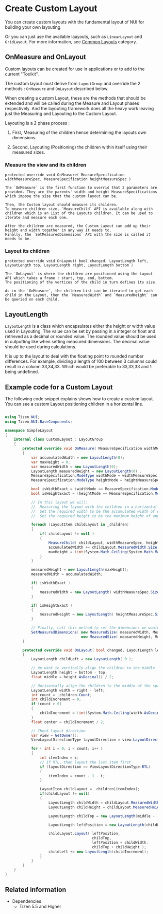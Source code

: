 # Create Custom Layout

You can create custom layouts with the fundamental layout of NUI for building your own layouting.

Or you can just use the available laayouts, such as `LinearLayout` and `GridLayout`. For more information, see [Common Layouts](./layouting.md#commonLayout) category.

## OnMeasure and OnLayout

Custom layouts can be created for use in applications or to add to the current "Toolkit".

The custom layout must derive from `LayoutGroup` and override the 2 methods : `OnMeasure` and `OnLayout` described below.

When creating a custom Layout, these are the methods that should be extended and will be called during the Measure and Layout phases respectively. And the layouting framework does all the heavy work leaving just the Measuring and Layouting to the Custom Layout.

Layouting is a 2 phase process :

1. First, Measuring of the children hence determining the layouts own dimensions.

2. Second, Layouting (Positioning) the children within itself using their measured sizes.

### Measure the view and its children

```protected override void OnMeasure( MeasureSpecification widthMeasureSpec, MeasureSpecification heightMeasureSpec )```

    The `OnMeasure` is the first function to overrid that 2 parameters are provided. They are the parents' width and height MeasureSpecifications which impose the size that the custom layout can be.

    Then, the Custom layout should measure its children.
    To measure children size, `MeasureChild` API is available along with children which is an List of the Layouts children. It can be used to iterate and measure each one.

    After the children are measured, the Custom Layout can add up their height and width together in any way it needs to.
    Finally, the `SetMeasuredDimensions` API with the size is called it needs to be.

### Layout its children

```protected override void OnLayout( bool changed, LayoutLength left, LayoutLength top, LayoutLength right, LayoutLength bottom )```

    The `OnLayout` is where the children are positioned using the Layout API which takes a frame : start, top, end, bottom.
    The positioning of the vertices of the child in turn defines its size.

    As in the `OnMeasure`, the children List can be iterated to get each child in the Layout, then the `MeasuredWidth` and `MeasuredHeight` can be queried on each child.

## LayoutLength

`LayoutLength` is a class which encapsulates either the height or width value used in Layouting.  The value can be set by passing in a integer or float and retrieved as a decimal or rounded value. The rounded value should be used in outputting like when setting measured dimensions. The decimal value should be used during calculations.

It is up to the layout to deal with the floating point to rounded number differences. For example, dividing a length of 100 between 3 columns could result in a column 33,34,33. Which would be preferable to 33,33,33 and 1 being undefined.

## Example code for a Custom Layout

The following code snippet explains shows how to create a custom layout.
You can see a custom Layout positioning children in a horizontal line.

```csharp

using Tizen.NUI;
using Tizen.NUI.BaseComponents;

namespace SimpleLayout
{
    internal class CustomLayout : LayoutGroup
    {
        protected override void OnMeasure( MeasureSpecification widthMeasureSpec, MeasureSpecification heightMeasureSpec )
        {
            var accumulatedWidth = new LayoutLength(0);
            var maxHeight = 0;
            var measuredWidth = new LayoutLength(0);
            LayoutLength measuredHeight = new LayoutLength(0) ;
            MeasureSpecification.ModeType widthMode = widthMeasureSpec.Mode;
            MeasureSpecification.ModeType heightMode = heightMeasureSpec.Mode;

            bool isWidthExact = (widthMode == MeasureSpecification.ModeType.Exactly);
            bool isHeightExact = (heightMode == MeasureSpecification.ModeType.Exactly);

            // In this layout we will:
            //  Measuring the layout with the children in a horizontal configuration, one after another
            //  Set the required width to be the accumulated width of our children
            //  Set the required height to be the maximum height of any of our children

            foreach (LayoutItem childLayout in _children)
            {
                if( childLayout != null )
                {
                    MeasureChild( childLayout, widthMeasureSpec, heightMeasureSpec );
                    accumulatedWidth += childLayout.MeasuredWidth.Size;
                    maxHeight = (int)System.Math.Ceiling(System.Math.Max( childLayout.MeasuredHeight.Size.AsRoundedValue(), maxHeight ));
                }
            }

            measuredHeight = new LayoutLength(maxHeight);
            measuredWidth = accumulatedWidth;

            if( isWidthExact )
            {
                measuredWidth = new LayoutLength( widthMeasureSpec.Size );
            }

            if( isHeightExact )
            {
                measuredHeight = new LayoutLength( heightMeasureSpec.Size );
            }

            // Finally, call this method to set the dimensions we would like
            SetMeasuredDimensions( new MeasuredSize( measuredWidth, MeasuredSize.StateType.MeasuredSizeOK),
                                   new MeasuredSize( measuredHeight, MeasuredSize.StateType.MeasuredSizeOK) );
        }

        protected override void OnLayout( bool changed, LayoutLength left, LayoutLength top, LayoutLength right, LayoutLength bottom )
        {
            LayoutLength childLeft = new LayoutLength( 0 );

            // We want to vertically align the children to the middle
            LayoutLength height = bottom - top;
            float middle = height.AsDecimal() / 2;

            // Horizontally align the children to the middle of the space they are given too
            LayoutLength width = right - left;
            int count = _children.Count;
            int childIncrement = 0;
            if (count > 0)
            {
                childIncrement = (int)System.Math.Ceiling(width.AsDecimal() /  count);
            }
            float center = childIncrement / 2;

            // Check layout direction
            var view = GetOwner();
            ViewLayoutDirectionType layoutDirection = view.LayoutDirection;

            for ( int i = 0; i < count; i++ )
            {
                int itemIndex = i;
                // If RTL, then layout the last item first
                if (layoutDirection == ViewLayoutDirectionType.RTL)
                {
                    itemIndex = count - 1 - i;
                }

                LayoutItem childLayout = _children[itemIndex];
                if(childLayout != null)
                {
                    LayoutLength childWidth = childLayout.MeasuredWidth.Size;
                    LayoutLength childHeight = childLayout.MeasuredHeight.Size;

                    LayoutLength childTop = new LayoutLength(middle - (childHeight.AsDecimal()/2));

                    LayoutLength leftPosition = new LayoutLength(childLeft.AsDecimal() + center - childWidth.AsDecimal()/2);

                    childLayout.Layout( leftPosition,
                                        childTop,
                                        leftPosition + childWidth,
                                        childTop + childHeight );
                    childLeft += new LayoutLength(childIncrement);
                }
            }
        }
    }
}

```

## Related information

- Dependencies
  -  Tizen 5.5 and Higher
